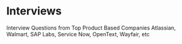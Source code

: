 # Interviews
Interview Questions from Top Product Based Companies Atlassian, Walmart, SAP Labs, Service Now, OpenText, Wayfair, etc
